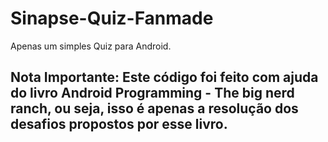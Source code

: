 # Sinapse-Quiz-Fanmade
Apenas um simples Quiz para Android.

## Nota Importante: Este código foi feito com ajuda do livro **Android Programming - The big nerd ranch**, ou seja, isso é apenas a resolução dos desafios propostos por esse livro.
